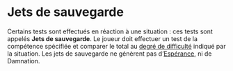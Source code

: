 # Jets de sauvegarde

Certains tests sont effectués en réaction à une situation : ces tests sont appelés **Jets de sauvegarde**. Le joueur doit effectuer un test de la compétence spécifiée et comparer le total au [degré de difficulté](/docs/tests/degre-de-difficulte.md) indiqué par la situation. Les jets de sauvegarde ne génèrent pas d’[Espérance](/docs/tests/esperance-damnation.md), ni de Damnation.
